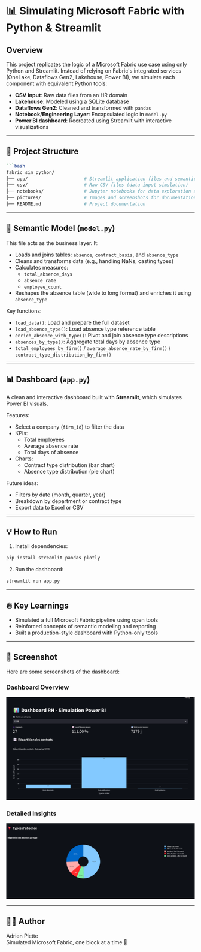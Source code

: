 # 📊 Simulating Microsoft Fabric with Python & Streamlit

## Overview
This project replicates the logic of a Microsoft Fabric use case using only Python and Streamlit. Instead of relying on Fabric's integrated services (OneLake, Dataflows Gen2, Lakehouse, Power BI), we simulate each component with equivalent Python tools:

- **CSV input**: Raw data files from an HR domain
- **Lakehouse**: Modeled using a SQLite database
- **Dataflows Gen2**: Cleaned and transformed with `pandas`
- **Notebook/Engineering Layer**: Encapsulated logic in `model.py`
- **Power BI dashboard**: Recreated using Streamlit with interactive visualizations

---

## 📁 Project Structure
```bash
```bash
fabric_sim_python/
├── app/                     # Streamlit application files and semantic model
├── csv/                     # Raw CSV files (data input simulation)
├── notebooks/               # Jupyter notebooks for data exploration and transformation
├── pictures/                # Images and screenshots for documentation
├── README.md                # Project documentation
```

---

## 🧠 Semantic Model (`model.py`)
This file acts as the business layer. It:
- Loads and joins tables: `absence`, `contract_basis`, and `absence_type`
- Cleans and transforms data (e.g., handling NaNs, casting types)
- Calculates measures:
  - `total_absence_days`
  - `absence_rate`
  - `employee_count`
- Reshapes the absence table (wide to long format) and enriches it using `absence_type`

Key functions:
- `load_data()`: Load and prepare the full dataset
- `load_absence_type()`: Load absence type reference table
- `enrich_absence_with_type()`: Pivot and join absence type descriptions
- `absences_by_type()`: Aggregate total days by absence type
- `total_employees_by_firm()` / `average_absence_rate_by_firm()` / `contract_type_distribution_by_firm()`

---

## 📊 Dashboard (`app.py`)
A clean and interactive dashboard built with **Streamlit**, which simulates Power BI visuals.

Features:
- Select a company (`firm_id`) to filter the data
- KPIs:
  - Total employees
  - Average absence rate
  - Total days of absence
- Charts:
  - Contract type distribution (bar chart)
  - Absence type distribution (pie chart)

Future ideas:
- Filters by date (month, quarter, year)
- Breakdown by department or contract type
- Export data to Excel or CSV

---

## 💡 How to Run
1. Install dependencies:
```bash
pip install streamlit pandas plotly
```

2. Run the dashboard:
```bash
streamlit run app.py
```

---

## 🔥 Key Learnings
- Simulated a full Microsoft Fabric pipeline using open tools
- Reinforced concepts of semantic modeling and reporting
- Built a production-style dashboard with Python-only tools

---

## 📸 Screenshot
Here are some screenshots of the dashboard:

### Dashboard Overview
![Dashboard Overview](pictures/image_1.png)

### Detailed Insights
![Detailed Insights](pictures/image_2.png)

---

## 🧑‍💻 Author
Adrien Piette  
Simulated Microsoft Fabric, one block at a time 🚀


